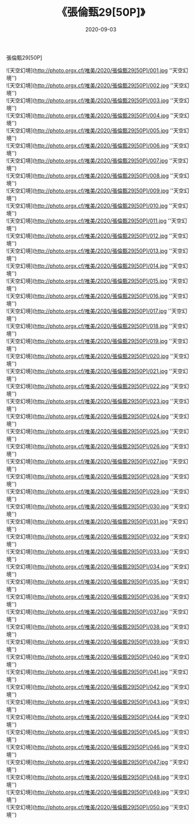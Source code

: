 ﻿---
layout: post
title:  《張倫甄29[50P]》
date:   2020-09-03
image: http://photo.orgx.cf/唯美/2020/張倫甄29[50P]/000.jpg
categories: [美女, 清纯, 唯美]
---

張倫甄29[50P]



![天空幻境](http://photo.orgx.cf/唯美/2020/張倫甄29[50P]/001.jpg ''天空幻境'') <br>
![天空幻境](http://photo.orgx.cf/唯美/2020/張倫甄29[50P]/002.jpg ''天空幻境'') <br>
![天空幻境](http://photo.orgx.cf/唯美/2020/張倫甄29[50P]/003.jpg ''天空幻境'') <br>
![天空幻境](http://photo.orgx.cf/唯美/2020/張倫甄29[50P]/004.jpg ''天空幻境'') <br>
![天空幻境](http://photo.orgx.cf/唯美/2020/張倫甄29[50P]/005.jpg ''天空幻境'') <br>
![天空幻境](http://photo.orgx.cf/唯美/2020/張倫甄29[50P]/006.jpg ''天空幻境'') <br>
![天空幻境](http://photo.orgx.cf/唯美/2020/張倫甄29[50P]/007.jpg ''天空幻境'') <br>
![天空幻境](http://photo.orgx.cf/唯美/2020/張倫甄29[50P]/008.jpg ''天空幻境'') <br>
![天空幻境](http://photo.orgx.cf/唯美/2020/張倫甄29[50P]/009.jpg ''天空幻境'') <br>
![天空幻境](http://photo.orgx.cf/唯美/2020/張倫甄29[50P]/010.jpg ''天空幻境'') <br>
![天空幻境](http://photo.orgx.cf/唯美/2020/張倫甄29[50P]/011.jpg ''天空幻境'') <br>
![天空幻境](http://photo.orgx.cf/唯美/2020/張倫甄29[50P]/012.jpg ''天空幻境'') <br>
![天空幻境](http://photo.orgx.cf/唯美/2020/張倫甄29[50P]/013.jpg ''天空幻境'') <br>
![天空幻境](http://photo.orgx.cf/唯美/2020/張倫甄29[50P]/014.jpg ''天空幻境'') <br>
![天空幻境](http://photo.orgx.cf/唯美/2020/張倫甄29[50P]/015.jpg ''天空幻境'') <br>
![天空幻境](http://photo.orgx.cf/唯美/2020/張倫甄29[50P]/016.jpg ''天空幻境'') <br>
![天空幻境](http://photo.orgx.cf/唯美/2020/張倫甄29[50P]/017.jpg ''天空幻境'') <br>
![天空幻境](http://photo.orgx.cf/唯美/2020/張倫甄29[50P]/018.jpg ''天空幻境'') <br>
![天空幻境](http://photo.orgx.cf/唯美/2020/張倫甄29[50P]/019.jpg ''天空幻境'') <br>
![天空幻境](http://photo.orgx.cf/唯美/2020/張倫甄29[50P]/020.jpg ''天空幻境'') <br>
![天空幻境](http://photo.orgx.cf/唯美/2020/張倫甄29[50P]/021.jpg ''天空幻境'') <br>
![天空幻境](http://photo.orgx.cf/唯美/2020/張倫甄29[50P]/022.jpg ''天空幻境'') <br>
![天空幻境](http://photo.orgx.cf/唯美/2020/張倫甄29[50P]/023.jpg ''天空幻境'') <br>
![天空幻境](http://photo.orgx.cf/唯美/2020/張倫甄29[50P]/024.jpg ''天空幻境'') <br>
![天空幻境](http://photo.orgx.cf/唯美/2020/張倫甄29[50P]/025.jpg ''天空幻境'') <br>
![天空幻境](http://photo.orgx.cf/唯美/2020/張倫甄29[50P]/026.jpg ''天空幻境'') <br>
![天空幻境](http://photo.orgx.cf/唯美/2020/張倫甄29[50P]/027.jpg ''天空幻境'') <br>
![天空幻境](http://photo.orgx.cf/唯美/2020/張倫甄29[50P]/028.jpg ''天空幻境'') <br>
![天空幻境](http://photo.orgx.cf/唯美/2020/張倫甄29[50P]/029.jpg ''天空幻境'') <br>
![天空幻境](http://photo.orgx.cf/唯美/2020/張倫甄29[50P]/030.jpg ''天空幻境'') <br>
![天空幻境](http://photo.orgx.cf/唯美/2020/張倫甄29[50P]/031.jpg ''天空幻境'') <br>
![天空幻境](http://photo.orgx.cf/唯美/2020/張倫甄29[50P]/032.jpg ''天空幻境'') <br>
![天空幻境](http://photo.orgx.cf/唯美/2020/張倫甄29[50P]/033.jpg ''天空幻境'') <br>
![天空幻境](http://photo.orgx.cf/唯美/2020/張倫甄29[50P]/034.jpg ''天空幻境'') <br>
![天空幻境](http://photo.orgx.cf/唯美/2020/張倫甄29[50P]/035.jpg ''天空幻境'') <br>
![天空幻境](http://photo.orgx.cf/唯美/2020/張倫甄29[50P]/036.jpg ''天空幻境'') <br>
![天空幻境](http://photo.orgx.cf/唯美/2020/張倫甄29[50P]/037.jpg ''天空幻境'') <br>
![天空幻境](http://photo.orgx.cf/唯美/2020/張倫甄29[50P]/038.jpg ''天空幻境'') <br>
![天空幻境](http://photo.orgx.cf/唯美/2020/張倫甄29[50P]/039.jpg ''天空幻境'') <br>
![天空幻境](http://photo.orgx.cf/唯美/2020/張倫甄29[50P]/040.jpg ''天空幻境'') <br>
![天空幻境](http://photo.orgx.cf/唯美/2020/張倫甄29[50P]/041.jpg ''天空幻境'') <br>
![天空幻境](http://photo.orgx.cf/唯美/2020/張倫甄29[50P]/042.jpg ''天空幻境'') <br>
![天空幻境](http://photo.orgx.cf/唯美/2020/張倫甄29[50P]/043.jpg ''天空幻境'') <br>
![天空幻境](http://photo.orgx.cf/唯美/2020/張倫甄29[50P]/044.jpg ''天空幻境'') <br>
![天空幻境](http://photo.orgx.cf/唯美/2020/張倫甄29[50P]/045.jpg ''天空幻境'') <br>
![天空幻境](http://photo.orgx.cf/唯美/2020/張倫甄29[50P]/046.jpg ''天空幻境'') <br>
![天空幻境](http://photo.orgx.cf/唯美/2020/張倫甄29[50P]/047.jpg ''天空幻境'') <br>
![天空幻境](http://photo.orgx.cf/唯美/2020/張倫甄29[50P]/048.jpg ''天空幻境'') <br>
![天空幻境](http://photo.orgx.cf/唯美/2020/張倫甄29[50P]/049.jpg ''天空幻境'') <br>
![天空幻境](http://photo.orgx.cf/唯美/2020/張倫甄29[50P]/050.jpg ''天空幻境'') <br>